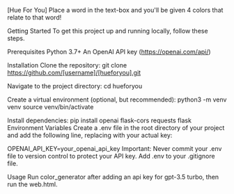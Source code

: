 [Hue For You]
Place a word in the text-box and you'll be given 4 colors that relate to that word!


Getting Started
To get this project up and running locally, follow these steps.

Prerequisites
Python 3.7+
An OpenAI API key (https://openai.com/api/)

Installation
Clone the repository:
git clone https://github.com/[username]/[hueforyou].git

Navigate to the project directory:
cd hueforyou

Create a virtual environment (optional, but recommended):
python3 -m venv venv
source venv/bin/activate 

Install dependencies:
pip install openai flask-cors requests flask
Environment Variables
Create a .env file in the root directory of your project and add the following line, replacing with your actual key:

OPENAI_API_KEY=your_openai_api_key
Important: Never commit your .env file to version control to protect your API key. Add .env to your .gitignore file.

Usage
Run color_generator after adding an api key for gpt-3.5 turbo, then run the web.html.

